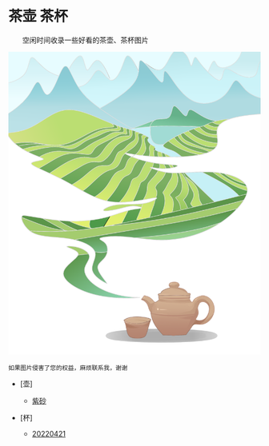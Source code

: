 # 茶壶 茶杯

&#8195;&#8195;空闲时间收录一些好看的茶壶、茶杯图片

![TeapotTeaCup](index.png "TeapotTeaCup")

`如果图片侵害了您的权益，麻烦联系我，谢谢`

- [壶]
  - [紫砂](壶/紫砂/README.md)

- [杯]
  - [20220421](杯/20220421/README.md)
